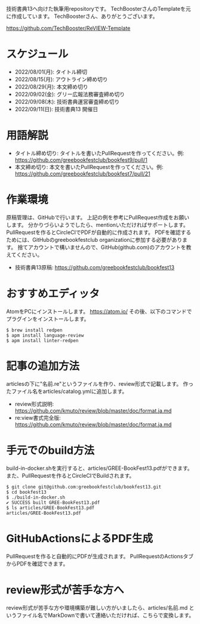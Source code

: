 技術書典13へ向けた執筆用repositoryです。
TechBoosterさんのTemplateを元に作成しています。
TechBoosterさん、ありがとうございます。

https://github.com/TechBooster/ReVIEW-Template

# スケジュール
* 2022/08/01(月): タイトル締切
* 2022/08/15(月): アウトライン締め切り
* 2022/08/29(月): 本文締め切り
* 2022/09/02(金): グリー広報法務審査締め切り
* 2022/09/08(木): 技術書典運営審査締め切り
* 2022/09/11(日): 技術書典13 開催日

# 用語解説
* タイトル締め切り: タイトルを書いたPullRequestを作ってください。例: https://github.com/greebookfestclub/bookfest9/pull/1
* 本文締め切り: 本文を書いたPullRequestを作ってください。例: https://github.com/greebookfestclub/bookfest7/pull/21

# 作業環境
原稿管理は、GitHubで行います。
上記の例を参考にPullRequest作成をお願いします。
分かりづらいようでしたら、mentionいただければサポートします。
PullRequestを作るとCircleCIでPDFが自動的に作成されます。
PDFを確認するためには、GitHubのgreebookfestclub organizationに参加する必要があります。
捨てアカウントで構いませんので、GitHub(github.com)のアカウントを教えてください。
* 技術書典13原稿: https://github.com/greebookfestclub/bookfest13

# おすすめエディッタ
AtomをPCにインストールします。 https://atom.io/
その後、以下のコマンドでプラグインをインストールします。

```
$ brew install redpen
$ apm install language-review
$ apm install linter-redpen
```

# 記事の追加方法
articlesの下に"名前.re"というファイルを作り、review形式で記載します。
作ったファイル名をarticles/catalog.ymlに追加します。

* review形式説明: https://github.com/kmuto/review/blob/master/doc/format.ja.md
* re:view書式完全版: https://github.com/kmuto/review/blob/master/doc/format.ja.md

# 手元でのbuild方法
build-in-docker.shを実行すると、articles/GREE-BookFest13.pdfができます。
また、PullRequestを作るとCircleCIでBuildされます。

```
$ git clone git@github.com:greebookfestclub/bookfest13.git
$ cd bookfest13
$ ./build-in-docker.sh
✔ SUCCESS built GREE-BookFest13.pdf
$ ls articles/GREE-BookFest13.pdf
articles/GREE-BookFest13.pdf
```

# GitHubActionsによるPDF生成
PullRequestを作ると自動的にPDFが生成されます。
PullRequestのActionsタブからPDFを確認できます。

# review形式が苦手な方へ
review形式が苦手な方や環境構築が難しい方がいましたら、articles/名前.md というファイル名でMarkDownで書いて連絡いただければ、こちらで変換します。
